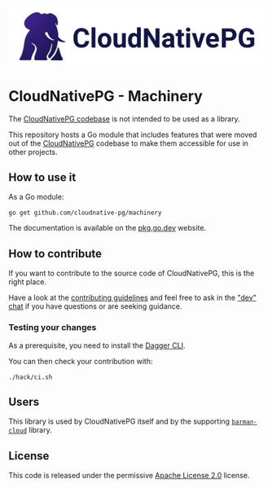 [![CloudNativePG](./logo/cloudnativepg.png)](https://cloudnative-pg.io/)

# CloudNativePG - Machinery

The [CloudNativePG codebase](https://github.com/cloudnative-pg/cloudnative-pg)
is not intended to be used as a library.

This repository hosts a Go module that includes features that were moved out
of the [CloudNativePG](https://cloudnative-pg.io) codebase to make them
accessible for use in other projects.

## How to use it

As a Go module:

```
go get github.com/cloudnative-pg/machinery
```

The documentation is available on the
[pkg.go.dev](https://pkg.go.dev/github.com/cloudnative-pg/machinery) website.

## How to contribute

If you want to contribute to the source code of CloudNativePG, this is the right
place.

Have a look at the [contributing
guidelines](https://github.com/cloudnative-pg/cloudnative-pg/blob/main/contribute/README.md)
and feel free to ask in the ["dev"
chat](https://cloudnativepg.slack.com/archives/C03D68KGG65) if you have
questions or are seeking guidance.

### Testing your changes

As a prerequisite, you need to install the [Dagger
CLI](https://docs.dagger.io/quickstart/cli).

You can then check your contribution with:

```
./hack/ci.sh
```

## Users

This library is used by CloudNativePG itself and by the supporting
[`barman-cloud`](https://github.com/cloudnative-pg/barman-cloud) library.

## License

This code is released under the permissive [Apache License 2.0](./LICENSE) license.
